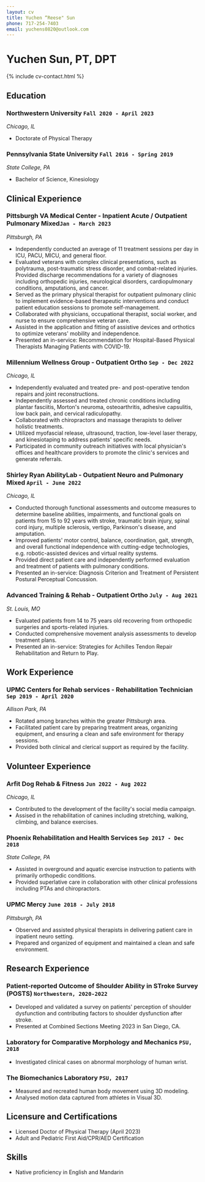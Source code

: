 ```yaml
---
layout: cv
title: Yuchen “Reese" Sun
phone: 717-254-7403
email: yuchens0820@outlook.com
---
```


# Yuchen Sun, PT, DPT

<!--
include contact information from the front matter
Supported arguments:
    - homepage: url, text
    - phone
    - email
-->

{% include cv-contact.html %}


## Education

### **Northwestern University** `Fall 2020 - April 2023`

*Chicago, IL*

- Doctorate of Physical Therapy

### **Pennsylvania State University** `Fall 2016 - Spring 2019`

*State College, PA*

- Bachelor of Science, Kinesiology

## Clinical Experience

### Pittsburgh VA Medical Center - Inpatient Acute / Outpatient Pulmonary Mixed`Jan - March 2023`
*Pittsburgh, PA* 

- Independently conducted an average of 11 treatment sessions per day in ICU, PACU, MICU, and general floor.
- Evaluated veterans with complex clinical presentations, such as polytrauma, post-traumatic stress disorder, and combat-related injuries. Provided discharge recommendations for a variety of diagnoses including orthopedic injuries, neurological disorders, cardiopulmonary conditions, amputations, and cancer.
- Served as the primary physical therapist for outpatient pulmonary clinic to implement evidence-based therapeutic interventions and conduct patient education sessions to promote self-management.
- Collaborated with physicians, occupational therapist, social worker, and nurse to ensure comprehensive veteran care.
- Assisted in the application and fitting of assistive devices and orthotics to optimize veterans' mobility and independence.
- Presented an in-service: Recommendation for Hospital-Based Physical Therapists Managing Patients with COVID-19. 

### Millennium Wellness Group - Outpatient Ortho `Sep - Dec 2022`
*Chicago, IL* 

- Independently evaluated and treated pre- and post-operative tendon repairs and joint reconstructions. 
- Independently assessed and treated chronic conditions including plantar fasciitis, Morton's neuroma, osteoarthritis, adhesive capsulitis, low back pain, and cervical radiculopathy.
- Collaborated with chiropractors and massage therapists to deliver holistic treatments.
- Utilized myofascial release, ultrasound, traction, low-level laser therapy, and kinesiotaping to address patients' specific needs.
- Participated in community outreach initiatives with local physician's offices and healthcare providers to promote the clinic's services and generate referrals.

### Shirley Ryan AbilityLab - Outpatient Neuro and Pulmonary Mixed `April - June 2022`
*Chicago, IL* 

- Conducted thorough functional assessments and outcome measures to determine baseline abilities, impairments, and functional goals on patients from 15 to 92 years with stroke, traumatic brain injury, spinal cord injury, multiple sclerosis, vertigo, Parkinson's disease, and amputation.
- Improved patients' motor control, balance, coordination, gait, strength, and overall functional independence with cutting-edge technologies, e.g. robotic-assisted devices and virtual reality systems. 
- Provided direct patient care and independently performed evaluation and treatment of patients with pulmonary conditions. 
- Presented an in-service: Diagnosis Criterion and Treatment of Persistent Postural Perceptual Concussion.

### Advanced Training & Rehab - Outpatient Ortho `July - Aug 2021`
*St. Louis, MO*

- Evaluated patients from 14 to 75 years old recovering from orthopedic surgeries and sports-related injuries.
- Conducted comprehensive movement analysis assessments to develop treatment plans. 
- Presented an in-service: Strategies for Achilles Tendon Repair Rehabilitation and Return to Play. 

## Work Experience

### UPMC Centers for Rehab services - Rehabilitation Technician `Sep 2019 - April 2020`
*Allison Park, PA* 

- Rotated among branches within the greater Pittsburgh area.
- Facilitated patient care by preparing treatment areas, organizing equipment, and ensuring a clean and safe environment for therapy sessions.
- Provided both clinical and clerical support as required by the facility.

## Volunteer Experience

### Arfit Dog Rehab & Fitness `Jun 2022 - Aug 2022`
*Chicago, IL*

- Contributed to the development of the facility's social media campaign. 
- Assised in the rehabilitation of canines including stretching, walking, climbing, and balance exercises. 

### Phoenix Rehabilitation and Health Services `Sep 2017 - Dec 2018`
*State College, PA*

- Assisted in overground and aquatic exercise instruction to patients with primarily orthopedic conditions. 
- Provided superlative care in collaboration with other clinical professions including PTAs and chiropractors. 

### UPMC Mercy `June 2018 - July 2018`
*Pittsburgh, PA* 

- Observed and assisted physical therapists in delivering patient care in inpatient neuro setting. 
- Prepared and organized of equipment and maintained a clean and safe environment.

## Research Experience

### **Patient-reported Outcome of Shoulder Ability in STroke Survey (POSTS)** `Northwestern, 2020-2022`
- Developed and validated a survey on patients' perception of shoulder dysfunction and contributing factors to shoulder dysfunction after stroke. 
- Presented at Combined Sections Meeting 2023 in San Diego, CA.

### **Laboratory for Comparative Morphology and Mechanics** `PSU, 2018` 
- Investigated clinical cases on abnormal morphology of human wrist. 

### **The Biomechanics Laboratory** `PSU, 2017`
- Measured and recreated human body movement using 3D modeling.
- Analysed motion data captured from athletes in Visual 3D. 


## Licensure and Certifications

- Licensed Doctor of Physical Therapy (April 2023)
- Adult and Pediatric First Aid/CPR/AED Certification 

## Skills

- Native proficiency in English and Mandarin 
